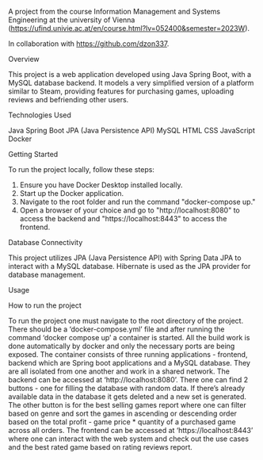 A project from the course Information Management and Systems Engineering at the university of Vienna (https://ufind.univie.ac.at/en/course.html?lv=052400&semester=2023W).

In collaboration with https://github.com/dzon337.

Overview

This project is a web application developed using Java Spring Boot, with a MySQL database backend. It models a very simplified version of a platform similar to Steam, providing features for purchasing games, uploading reviews and befriending other users.

Technologies Used

Java
Spring Boot
JPA (Java Persistence API)
MySQL
HTML
CSS
JavaScript
Docker

Getting Started

To run the project locally, follow these steps:
1. Ensure you have Docker Desktop installed locally.
2. Start up the Docker application.
3. Navigate to the root folder and run the command "docker-compose up."
4. Open a browser of your choice and go to "http://localhost:8080" to access the backend and "https://localhost:8443" to access the frontend.
   
Database Connectivity

This project utilizes JPA (Java Persistence API) with Spring Data JPA to interact with a MySQL database. Hibernate is used as the JPA provider for database management.

Usage

How to run the project

To run the project one must navigate to the root directory of the project.
There should be a ‘docker-compose.yml’ file and after running the
command ‘docker compose up’ a container is started. All the build work
is done automatically by docker and only the necessary ports are being
exposed.
The container consists of three running applications - frontend, backend
which are Spring boot applications and a MySQL database. They are all
isolated from one another and work in a shared network.
The backend can be accessed at ‘http://localhost:8080’. There one can
find 2 buttons - one for filling the database with random data. If there’s
already available data in the database it gets deleted and a new set is
generated. The other button is for the best selling games report where
one can filter based on genre and sort the games in ascending or
descending order based on the total profit - game price * quantity of a
purchased game across all orders.
The frontend can be accessed at ‘https://localhost:8443’ where one can
interact with the web system and check out the use cases and the best
rated game based on rating reviews report.
